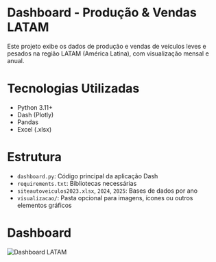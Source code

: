 # Dashboard - Produção & Vendas LATAM

Este projeto exibe os dados de produção e vendas de veículos leves e pesados na região LATAM (América Latina), com visualização mensal e anual.

# Tecnologias Utilizadas

- Python 3.11+
- Dash (Plotly)
- Pandas
- Excel (.xlsx)

# Estrutura

- `dashboard.py`: Código principal da aplicação Dash
- `requirements.txt`: Bibliotecas necessárias
- `siteautoveiculos2023.xlsx`, `2024`, `2025`: Bases de dados por ano
- `visualizacao/`: Pasta opcional para imagens, ícones ou outros elementos gráficos

# Dashboard

![Dashboard LATAM](369df3af-50a0-4d4f-8f0c-25098b971f68.png)
